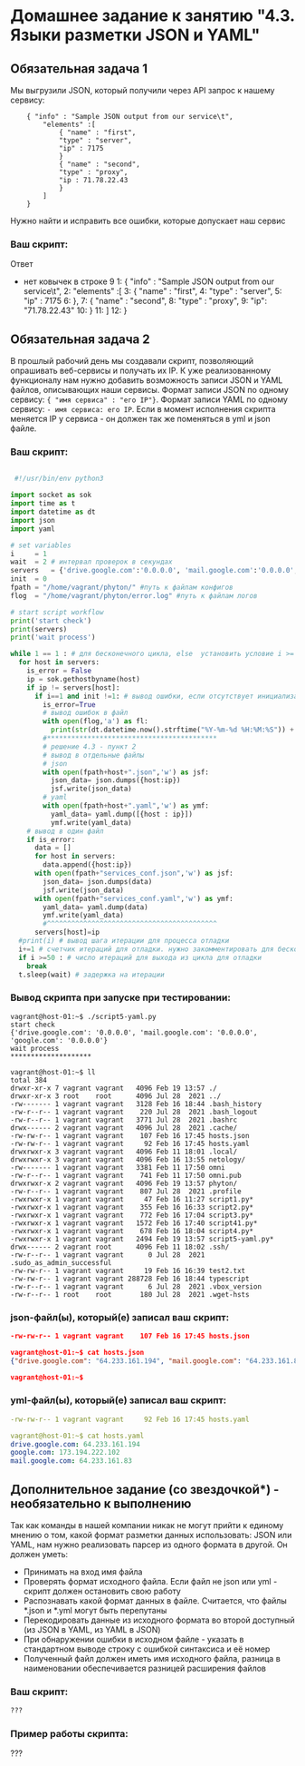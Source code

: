 # Домашнее задание к занятию "4.3. Языки разметки JSON и YAML"


## Обязательная задача 1
Мы выгрузили JSON, который получили через API запрос к нашему сервису:
```
    { "info" : "Sample JSON output from our service\t",
        "elements" :[
            { "name" : "first",
            "type" : "server",
            "ip" : 7175 
            }
            { "name" : "second",
            "type" : "proxy",
            "ip : 71.78.22.43
            }
        ]
    }
```
  Нужно найти и исправить все ошибки, которые допускает наш сервис

### Ваш скрипт:
Ответ
- нет ковычек в строке 9
 1: { "info" : "Sample JSON output from our service\t",
 2:     "elements" :[
 3:         { "name" : "first",
 4:         "type" : "server",
 5:         "ip" : 7175 
 6:         },
 7:         { "name" : "second",
 8:         "type" : "proxy",
 9:         "ip": "71.78.22.43"
10:         }
11:     ]
12: }

## Обязательная задача 2
В прошлый рабочий день мы создавали скрипт, позволяющий опрашивать веб-сервисы и получать их IP. К уже реализованному функционалу нам нужно добавить возможность записи JSON и YAML файлов, описывающих наши сервисы. Формат записи JSON по одному сервису: `{ "имя сервиса" : "его IP"}`. Формат записи YAML по одному сервису: `- имя сервиса: его IP`. Если в момент исполнения скрипта меняется IP у сервиса - он должен так же поменяться в yml и json файле.

### Ваш скрипт:
```python

 #!/usr/bin/env python3

import socket as sok
import time as t
import datetime as dt
import json
import yaml

# set variables 
i     = 1
wait  = 2 # интервал проверок в секундах
servers   = {'drive.google.com':'0.0.0.0', 'mail.google.com':'0.0.0.0', 'google.com':'0.0.0.0'}
init  = 0
fpath = "/home/vagrant/phyton/" #путь к файлам конфигов
flog  = "/home/vagrant/phyton/error.log" #путь к файлам логов

# start script workflow
print('start check')
print(servers)
print('wait process')

while 1 == 1 : # для бесконечного цикла, else  установить условие i >= чилу треуемых итераций
  for host in servers:
    is_error = False 
    ip = sok.gethostbyname(host)
    if ip != servers[host]:
      if i==1 and init !=1: # вывод ошибки, если отсутствует инициализации или инициализация есть и не первый шаг
        is_error=True
        # вывод ошибок в файл
        with open(flog,'a') as fl:
          print(str(dt.datetime.now().strftime("%Y-%m-%d %H:%M:%S")) +' [ERROR] ' + str(host) +' IP mistmatch: '+servers[host]+' '+ip,file=fl)
        #******************************************
        # решение 4.3 - пункт 2
        # вывод в отдельные файлы
        # json
        with open(fpath+host+".json",'w') as jsf:
          json_data= json.dumps({host:ip})
          jsf.write(json_data) 
        # yaml
        with open(fpath+host+".yaml",'w') as ymf:
          yaml_data= yaml.dump([{host : ip}])
          ymf.write(yaml_data) 
    # вывод в один файл     
    if is_error:
      data = []  
      for host in servers:  
        data.append({host:ip})
      with open(fpath+"services_conf.json",'w') as jsf:
        json_data= json.dumps(data)
        jsf.write(json_data)
      with open(fpath+"services_conf.yaml",'w') as ymf:
        yaml_data= yaml.dump(data)
        ymf.write(yaml_data)
        #^^^^^^^^^^^^^^^^^^^^^^^^^^^^^^^^^^^^^^^^^^
      servers[host]=ip
  #print(i) # вывод шага итерации для процесса отладки
  i+=1 # счетчик итераций для отладки. нужно закомментировать для бесконечного цикла
  if i >=50 : # число итераций для выхода из цикла для отладки
    break
  t.sleep(wait) # задержка на итерации 
```

### Вывод скрипта при запуске при тестировании:
```
vagrant@host-01:~$ ./script5-yaml.py
start check
{'drive.google.com': '0.0.0.0', 'mail.google.com': '0.0.0.0', 'google.com': '0.0.0.0'}
wait process
********************

vagrant@host-01:~$ ll
total 384
drwxr-xr-x 7 vagrant vagrant   4096 Feb 19 13:57 ./
drwxr-xr-x 3 root    root      4096 Jul 28  2021 ../
-rw------- 1 vagrant vagrant   3128 Feb 16 18:44 .bash_history
-rw-r--r-- 1 vagrant vagrant    220 Jul 28  2021 .bash_logout
-rw-r--r-- 1 vagrant vagrant   3771 Jul 28  2021 .bashrc
drwx------ 2 vagrant vagrant   4096 Jul 28  2021 .cache/
-rw-rw-r-- 1 vagrant vagrant    107 Feb 16 17:45 hosts.json
-rw-rw-r-- 1 vagrant vagrant     92 Feb 16 17:45 hosts.yaml
drwxrwxr-x 3 vagrant vagrant   4096 Feb 11 18:01 .local/
drwxrwxr-x 3 vagrant vagrant   4096 Feb 16 13:55 netology/
-rw------- 1 vagrant vagrant   3381 Feb 11 17:50 omni
-rw-r--r-- 1 vagrant vagrant    741 Feb 11 17:50 omni.pub
drwxrwxr-x 2 vagrant vagrant   4096 Feb 19 13:57 phyton/
-rw-r--r-- 1 vagrant vagrant    807 Jul 28  2021 .profile
-rwxrwxr-x 1 vagrant vagrant     47 Feb 16 11:27 script1.py*
-rwxrwxr-x 1 vagrant vagrant    355 Feb 16 16:33 script2.py*
-rwxrwxr-x 1 vagrant vagrant    772 Feb 16 17:04 script3.py*
-rwxrwxr-x 1 vagrant vagrant   1572 Feb 16 17:40 script41.py*
-rwxrwxr-x 1 vagrant vagrant    678 Feb 16 18:04 script4.py*
-rwxrwxr-x 1 vagrant vagrant   2494 Feb 19 13:57 script5-yaml.py*
drwx------ 2 vagrant root      4096 Feb 11 18:02 .ssh/
-rw-r--r-- 1 vagrant vagrant      0 Jul 28  2021 .sudo_as_admin_successful
-rw-rw-r-- 1 vagrant vagrant     19 Feb 16 16:39 test2.txt
-rw-rw-r-- 1 vagrant vagrant 288728 Feb 16 18:44 typescript
-rw-r--r-- 1 vagrant vagrant      6 Jul 28  2021 .vbox_version
-rw-r--r-- 1 root    root       180 Jul 28  2021 .wget-hsts
```

### json-файл(ы), который(е) записал ваш скрипт:
```json
-rw-rw-r-- 1 vagrant vagrant    107 Feb 16 17:45 hosts.json

vagrant@host-01:~$ cat hosts.json
{"drive.google.com": "64.233.161.194", "mail.google.com": "64.233.161.83", "google.com": "173.194.222.102"}

vagrant@host-01:~$

```

### yml-файл(ы), который(е) записал ваш скрипт:
```yaml
-rw-rw-r-- 1 vagrant vagrant     92 Feb 16 17:45 hosts.yaml

vagrant@host-01:~$ cat hosts.yaml
drive.google.com: 64.233.161.194
google.com: 173.194.222.102
mail.google.com: 64.233.161.83

```

## Дополнительное задание (со звездочкой*) - необязательно к выполнению

Так как команды в нашей компании никак не могут прийти к единому мнению о том, какой формат разметки данных использовать: JSON или YAML, нам нужно реализовать парсер из одного формата в другой. Он должен уметь:
   * Принимать на вход имя файла
   * Проверять формат исходного файла. Если файл не json или yml - скрипт должен остановить свою работу
   * Распознавать какой формат данных в файле. Считается, что файлы *.json и *.yml могут быть перепутаны
   * Перекодировать данные из исходного формата во второй доступный (из JSON в YAML, из YAML в JSON)
   * При обнаружении ошибки в исходном файле - указать в стандартном выводе строку с ошибкой синтаксиса и её номер
   * Полученный файл должен иметь имя исходного файла, разница в наименовании обеспечивается разницей расширения файлов

### Ваш скрипт:
```python
???
```

### Пример работы скрипта:
???